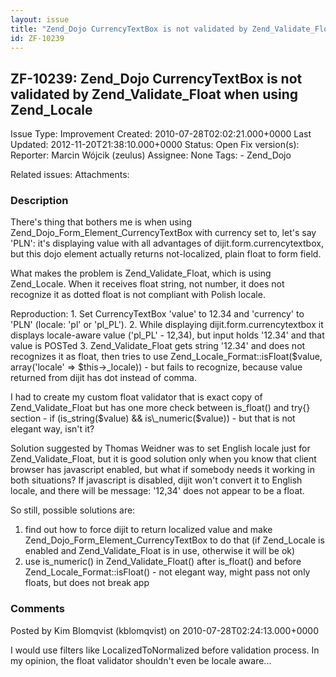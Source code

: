 ```yaml
---
layout: issue
title: "Zend_Dojo CurrencyTextBox is not validated by Zend_Validate_Float when using Zend_Locale"
id: ZF-10239
---
```


ZF-10239: Zend\_Dojo CurrencyTextBox is not validated by Zend\_Validate\_Float when using Zend\_Locale
------------------------------------------------------------------------------------------------------

 Issue Type: Improvement Created: 2010-07-28T02:02:21.000+0000 Last Updated: 2012-11-20T21:38:10.000+0000 Status: Open Fix version(s): 
 Reporter:  Marcin Wójcik (zeulus)  Assignee:  None  Tags: - Zend\_Dojo
 
 Related issues: 
 Attachments: 
### Description

There's thing that bothers me is when using Zend\_Dojo\_Form\_Element\_CurrencyTextBox with currency set to, let's say 'PLN': it's displaying value with all advantages of dijit.form.currencytextbox, but this dojo element actually returns not-localized, plain float to form field.

What makes the problem is Zend\_Validate\_Float, which is using Zend\_Locale. When it receives float string, not number, it does not recognize it as dotted float is not compliant with Polish locale.

Reproduction: 1. Set CurrencyTextBox 'value' to 12.34 and 'currency' to 'PLN' (locale: 'pl' or 'pl\_PL'). 2. While displaying dijit.form.currencytextbox it displays locale-aware value ('pl\_PL' - 12,34), but input holds '12.34' and that value is POSTed 3. Zend\_Validate\_Float gets string '12.34' and does not recognizes it as float, then tries to use Zend\_Locale\_Format::isFloat($value, array('locale' => $this->\_locale)) - but fails to recognize, because value returned from dijit has dot instead of comma.

I had to create my custom float validator that is exact copy of Zend\_Validate\_Float but has one more check between is\_float() and try{} section - if (is\_string($value) && is\_numeric($value)) - but that is not elegant way, isn't it?

Solution suggested by Thomas Weidner was to set English locale just for Zend\_Validate\_Float, but it is good solution only when you know that client browser has javascript enabled, but what if somebody needs it working in both situations? If javascript is disabled, dijit won't convert it to English locale, and there will be message: '12,34' does not appear to be a float.

So still, possible solutions are:

1. find out how to force dijit to return localized value and make Zend\_Dojo\_Form\_Element\_CurrencyTextBox to do that (if Zend\_Locale is enabled and Zend\_Validate\_Float is in use, otherwise it will be ok)
2. use is\_numeric() in Zend\_Validate\_Float() after is\_float() and before Zend\_Locale\_Format::isFloat() - not elegant way, might pass not only floats, but does not break app
 


 

### Comments

Posted by Kim Blomqvist (kblomqvist) on 2010-07-28T02:24:13.000+0000

I would use filters like LocalizedToNormalized before validation process. In my opinion, the float validator shouldn't even be locale aware...

 

 